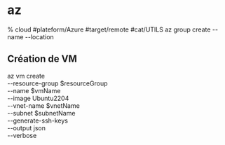 # az
% cloud
#plateform/Azure #target/remote #cat/UTILS
az group create --name <MyResourceGroupName> --location <Location>


## Création de VM

az vm create \
  --resource-group $resourceGroup \
  --name $vmName \
  --image Ubuntu2204 \
  --vnet-name $vnetName \
  --subnet $subnetName \
  --generate-ssh-keys \
  --output json \
  --verbose 